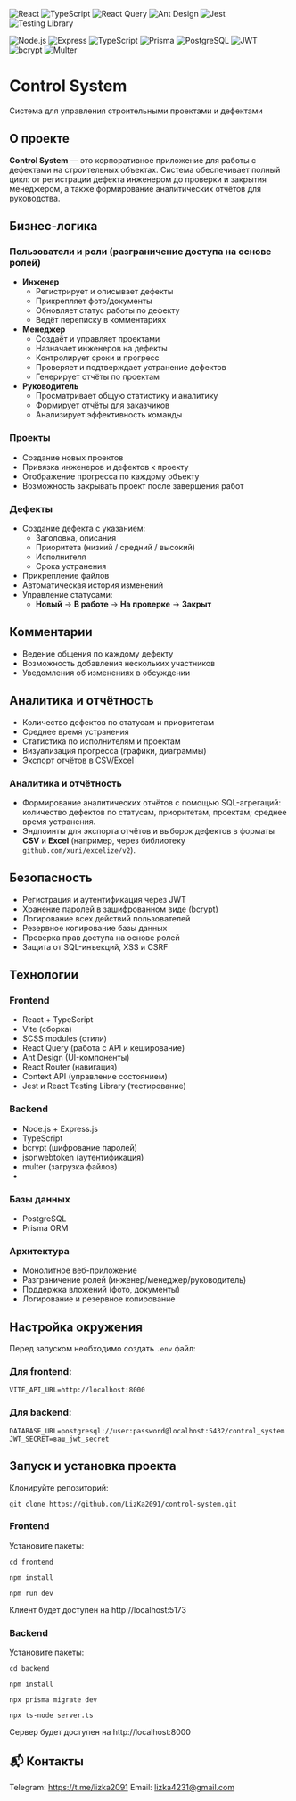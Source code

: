 ![React](https://img.shields.io/badge/React-19.1.0-blue?logo=react)
![TypeScript](https://img.shields.io/badge/TypeScript-4.9.5-3178C6?logo=typescript)
![React Query](https://img.shields.io/badge/React_Query-5.75.5-FF4154?logo=react-query)
![Ant Design](https://img.shields.io/badge/AntDesign-5.24.9-0170FE?logo=ant-design)
![Jest](https://img.shields.io/badge/Jest-29.7.0-C21325?logo=jest)
![Testing Library](https://img.shields.io/badge/Testing_Library-16.3.0-E33332?logo=testing-library)

![Node.js](https://img.shields.io/badge/Node.js-20.17.0-43853D?logo=node.js&logoColor=white)
![Express](https://img.shields.io/badge/Express-4.19.2-000000?logo=express)
![TypeScript](https://img.shields.io/badge/TypeScript-5.4.0-3178C6?logo=typescript)
![Prisma](https://img.shields.io/badge/Prisma-5.15.0-2D3748?logo=prisma)
![PostgreSQL](https://img.shields.io/badge/PostgreSQL-16-4169E1?logo=postgresql)
![JWT](https://img.shields.io/badge/JWT-Authorization-000000?logo=jsonwebtokens)
![bcrypt](https://img.shields.io/badge/bcrypt-5.1.1-yellow)
![Multer](https://img.shields.io/badge/Multer-1.4.5-lightgrey)

# Control System
Система для управления строительными проектами и дефектами

## О проекте
**Control System** — это корпоративное приложение для работы с дефектами на строительных объектах. Система обеспечивает полный цикл: от регистрации дефекта инженером до проверки и закрытия менеджером, а также формирование аналитических отчётов для руководства.

## Бизнес-логика
### Пользователи и роли (разграничение доступа на основе ролей)
- **Инженер**
  - Регистрирует и описывает дефекты
  - Прикрепляет фото/документы
  - Обновляет статус работы по дефекту
  - Ведёт переписку в комментариях
- **Менеджер**
  - Создаёт и управляет проектами
  - Назначает инженеров на дефекты
  - Контролирует сроки и прогресс
  - Проверяет и подтверждает устранение дефектов
  - Генерирует отчёты по проектам
- **Руководитель**
  - Просматривает общую статистику и аналитику
  - Формирует отчёты для заказчиков
  - Анализирует эффективность команды

### Проекты
- Создание новых проектов
- Привязка инженеров и дефектов к проекту
- Отображение прогресса по каждому объекту
- Возможность закрывать проект после завершения работ

### Дефекты
- Создание дефекта с указанием:
  - Заголовка, описания
  - Приоритета (низкий / средний / высокий)
  - Исполнителя
  - Срока устранения
- Прикрепление файлов
- Автоматическая история изменений
- Управление статусами:
  - **Новый** → **В работе** → **На проверке** → **Закрыт**

## Комментарии
- Ведение общения по каждому дефекту
- Возможность добавления нескольких участников
- Уведомления об изменениях в обсуждении

## Аналитика и отчётность
- Количество дефектов по статусам и приоритетам
- Среднее время устранения
- Статистика по исполнителям и проектам
- Визуализация прогресса (графики, диаграммы)
- Экспорт отчётов в CSV/Excel

### Аналитика и отчётность
- Формирование аналитических отчётов с помощью SQL-агрегаций: количество дефектов по статусам, приоритетам, проектам; среднее время устранения.  
- Эндпоинты для экспорта отчётов и выборок дефектов в форматы **CSV** и **Excel** (например, через библиотеку `github.com/xuri/excelize/v2`).  

## Безопасность
- Регистрация и аутентификация через JWT
- Хранение паролей в зашифрованном виде (bcrypt)
- Логирование всех действий пользователей
- Резервное копирование базы данных
- Проверка прав доступа на основе ролей
- Защита от SQL-инъекций, XSS и CSRF

## Технологии
### Frontend
- React + TypeScript
- Vite (сборка)
- SCSS modules (стили)
- React Query (работа с API и кеширование)
- Ant Design (UI-компоненты)
- React Router (навигация)
- Context API (управление состоянием)
- Jest и React Testing Library (тестирование)
### Backend
- Node.js + Express.js
- TypeScript  
- bcrypt (шифрование паролей)  
- jsonwebtoken (аутентификация)  
- multer (загрузка файлов)
- 
### Базы данных
- PostgreSQL  
- Prisma ORM  

### Архитектура
- Монолитное веб-приложение  
- Разграничение ролей (инженер/менеджер/руководитель)  
- Поддержка вложений (фото, документы)  
- Логирование и резервное копирование  

##  Настройка окружения
Перед запуском необходимо создать `.env` файл:
### Для frontend:
```
VITE_API_URL=http://localhost:8000
```
### Для backend:
```
DATABASE_URL=postgresql://user:password@localhost:5432/control_system
JWT_SECRET=ваш_jwt_secret
```

## Запуск и установка проекта
Клонируйте репозиторий: <br />
```
git clone https://github.com/LizKa2091/control-system.git
```
### Frontend
Установите пакеты: <br />
```
cd frontend
```
```
npm install
```
```
npm run dev
```
Клиент будет доступен на http://localhost:5173

### Backend
Установите пакеты: <br />
```
cd backend
```
```
npm install
```
```
npx prisma migrate dev
```
```
npx ts-node server.ts
```
Сервер будет доступен на http://localhost:8000

## 📬 Контакты
Telegram: https://t.me/lizka2091
Email: lizka4231@gmail.com
